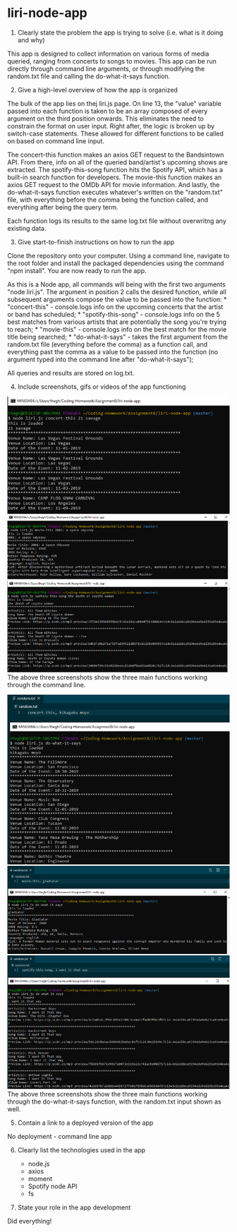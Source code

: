 # liri-node-app

1. Clearly state the problem the app is trying to solve (i.e. what is it doing and why)

This app is designed to collect information on various forms of media queried, ranging from concerts to songs to movies. This app can be run directly through command line arguments, or through modifying the random.txt file and calling the do-what-it-says function.

2. Give a high-level overview of how the app is organized

The bulk of the app lies on thej liri.js page. On line 13, the "value" variable passed into each function is taken to be an array composed of every argument on the third position onwards. This eliminates the need to constrain the format on user input. Right after, the logic is broken up by switch-case statements. These allowed for different functions to be called on based on command line input. 

The concert-this function makes an axios GET request to the Bandsintown API. From there, info on all of the queried band/artist's upcoming shows are extracted. The spotify-this-song function hits the Spotify API, which has a built-in search function for developers. The movie-this function makes an axios GET request to the OMDb API for movie information. And lastly, the do-what-it-says function executes whatever's written on the "random.txt" file, with everything before the comma being the function called, and everything after being the query term.

   Each function logs its results to the same log.txt file without overwritng any existing data.

3. Give start-to-finish instructions on how to run the app
   
Clone the repository onto your computer. Using a command line, navigate to the root folder and install the packaged dependencies using the command "npm install". You are now ready to run the app.

As this is a Node app, all commands will being with the first two arguments "node liri.js". The argument in position 2 calls the desired function, while all subsequent arguments compose the value to be passed into the function:
     * "concert-this" - console.logs info on the upcoming concerts that the artist or band has scheduled;
     * "spotify-this-song" - console.logs info on the 5 best matches from various artists that are potentially the song you're trying to reach;
     * "movie-this" - console.logs info on the best match for the movie title being searched;
     * "do-what-it-says" - takes the first argument from the random.txt file (everything before the comma) as a function call, and everything past the comma as a value to be passed into the function (no argument typed into the command line after "do-what-it-says");

All queries and results are stored on log.txt.

4. Include screenshots, gifs or videos of the app functioning

![Concert-This working](https://raw.githubusercontent.com/jkabigting93/liri-node-app/master/images/concert-this.PNG)
![Movie-This working](https://raw.githubusercontent.com/jkabigting93/liri-node-app/master/images/movie-this.PNG)
![Spotify-This-Song working](https://raw.githubusercontent.com/jkabigting93/liri-node-app/master/images/spotify-this-song.PNG)
The above three screenshots show the three main functions working through the command line.

![Concert-This working through Do-What-It-Says](https://raw.githubusercontent.com/jkabigting93/liri-node-app/master/images/do-what-it-says-concert.PNG)
![Movie-This working through Do-What-It-Says](https://raw.githubusercontent.com/jkabigting93/liri-node-app/master/images/do-what-it-says-movie.PNG)
![Spotify-This-Song working through Do-What-It-Says](https://raw.githubusercontent.com/jkabigting93/liri-node-app/master/images/do-what-it-says-spotify.PNG)
The above three screenshots show the three main functions working through the do-what-it-says function, with the random.txt input shown as well.

5. Contain a link to a deployed version of the app

No deployment - command line app

6. Clearly list the technologies used in the app

     * node.js
     * axios
     * moment
     * Spotify node API
     * fs

7. State your role in the app development

Did everything!
